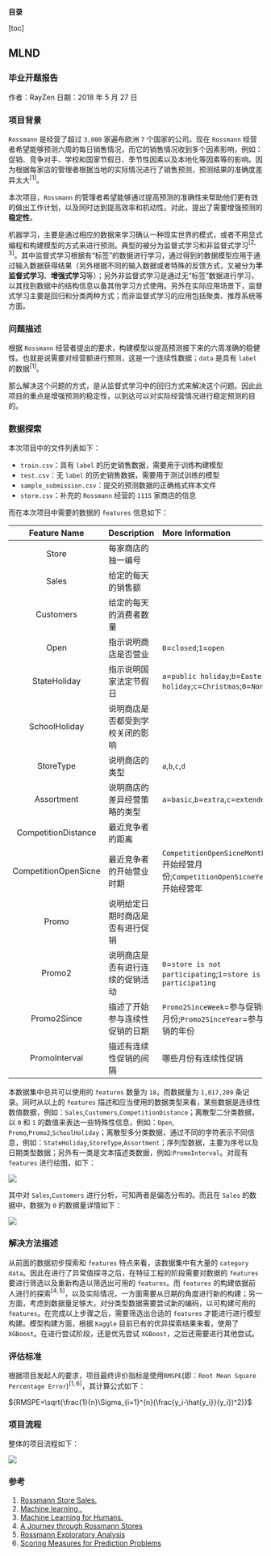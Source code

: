**目录**

[toc]

## MLND 

### 毕业开题报告
作者：RayZen
日期：2018 年 5 月 27 日

### 项目背景
`Rossmann` 是经营了超过 `3,000` 家遍布欧洲 `7` 个国家的公司。现在 `Rossmann` 经营者希望能够预测六周的每日销售情况，而它的销售情况收到多个因素影响，例如：促销、竞争对手、学校和国家节假日、季节性因素以及本地化等因素等的影响。因为根据每家店的管理者根据当地的实际情况进行了销售预测，预测结果的准确度差异太大${^{[1]}}$。

本次项目，`Rossmann` 的管理者希望能够通过提高预测的准确性来帮助他们更有效的做出工作计划，以及同时达到提高效率和机动性。对此，提出了需要增强预测的 **稳定性**。

机器学习，主要是通过相应的数据来学习确认一种现实世界的模式，或者不用显式编程和构建模型的方式来进行预测。典型的被分为监督式学习和非监督式学习${^{[2,3]}}$。其中监督式学习根据有“标签”的数据进行学习，通过得到的数据模型应用于通过输入数据获得结果（另外根据不同的输入数据或者特殊的反馈方式，又被分为**半监督式学习**、**增强式学习**等）；另外非监督式学习是通过无“标签”数据进行学习，以其找到数据中的结构信息以备其他学习方式使用。另外在实际应用场景下，监督式学习主要是回归和分类两种方式；而非监督式学习的应用包括聚类、推荐系统等方面。

### 问题描述
根据 `Rossmann` 经营者提出的要求，构建模型以提高预测接下来的六周准确的稳健性。也就是说需要对经营额进行预测，这是一个连续性数据；`data` 是具有 `label` 的数据${^{[1]}}$。

那么解决这个问题的方式，是从监督式学习中的回归方式来解决这个问题。因此此项目的重点是增强预测的稳定性，以到达可以对实际经营情况进行稳定预测的目的。

### 数据探索
本次项目中的文件列表如下：

* `train.csv`：具有 `label` 的历史销售数据，需要用于训练构建模型
* `test.csv`：无 `label` 的历史销售数据，需要用于测试训练的模型
* `sample_submission.csv`：提交的预测数据的正确格式样本文件
* `store.csv`：补充的 `Rossmann` 经营的 `1115` 家商店的信息

而在本次项目中需要的数据的 `features` 信息如下：


|Feature Name|Description|More Information|
|:-----------:|:---------|:---------------|
|Store|每家商店的独一编号|
|Sales|给定的每天的销售额|
|Customers|给定的每天的消费者数量|
|Open|指示说明商店是否营业|`0`=`closed`;`1`=`open`|
|StateHoliday|指示说明国家法定节假日|`a`=`public holiday`;`b`=`Easter holiday`;`c`=`Christmas`;`0`=`None`|
|SchoolHoliday|说明商店是否都受到学校关闭的影响|
|StoreType|说明商店的类型|`a`,`b`,`c`,`d`|
|Assortment|说明商店的差异经营策略的类型|`a`=`basic`,`b`=`extra`,`c`=`extended`|
|CompetitionDistance|最近竞争者的距离|
|CompetitionOpenSicne|最近竞争者的开始营业时期|`CompetitionOpenSicneMonth`=开始经营月份;`CompetitionOpenSicneYear`=开始经营年|
|Promo|说明给定日期时商店是否有进行促销|
|Promo2|说明商店是否有进行连续的促销活动|`0`=`store is not participating`;`1`=`store is participating`|
|Promo2Since|描述了开始参与连续性促销的日期|`Promo2SinceWeek`=参与促销的月份;`Promo2SinceYear`=参与促销的年份|
|PromoInterval|描述有连续性促销的间隔|哪些月份有连续性促销|

本数据集中总共可以使用的 `features` 数量为 `18`，而数据量为 `1,017,209` 条记录。同时从以上的 `features` 描述和应当使用的数据类型来看，某些数据是连续性数值数据，例如：`Sales`,`Customers`,`CompetitionDistance`；离散型二分类数据，以 `0` 和 `1` 的数值来表达一些特殊性信息，例如：`Open`, `Promo`,`Promo2`,`SchoolHoliday`；离散型多分类数据，通过不同的字符表示不同信息，例如：`StateHoliday`,`StoreType`,`Assortment`；序列型数据，主要为序号以及日期类型数据；另外有一类是文本描述类数据，例如:`PromoInterval`。对现有 `features` 进行绘图，如下：

![](img/scatter_matrix.png)

其中对 `Sales`,`Customers` 进行分析，可知两者是偏态分布的。而且在 `Sales` 的数据中，数据为 `0` 的数据量详情如下：

![](img/sales_distribution.png)

### 解决方法描述
从前面的数据初步探索和 `features` 特点来看，该数据集中有大量的 `category data`。因此在进行了异常值探寻之后，在特征工程的阶段需要对数据的 `features` 要进行筛选以及重新构造以筛选出可用的 `features`。而 `features` 的构建依据前人进行的探索${^{[4, 5]}}$，以及实际情况，一方面需要从日期的角度进行新的构建；另一方面，考虑到数据量足够大，对分类型数据需要尝试新的编码，以可构建可用的 `features`。在完成以上步骤之后，需要筛选出合适的 `features` 才能进行进行模型构建。模型构建方面，根据 `Kaggle` 目前已有的优异探索结果来看，使用了 `XGBoost`。在进行尝试阶段，还是优先尝试 `XGBoost`，之后还需要进行其他尝试。

### 评估标准
根据项目发起人的要求，项目最终评价指标是使用`RMSPE`(即：`Root Mean Square Percentage Error`)${^{[1,6]}}$，其计算公式如下：

${RMSPE=\sqrt{\frac{1}{n}\Sigma_{i=1}^{n}(\frac{y_i-\hat{y_i}}{y_i})^2}}$

### 项目流程
整体的项目流程如下：

![](img/process.png)


### 参考

1. [Rossmann Store Sales.](https://www.kaggle.com/c/rossmann-store-sales)
2. [Machine learning .](https://en.wikipedia.org/wiki/Machine_learning)
3. [Machine Learning for Humans.](https://medium.com/machine-learning-for-humans/why-machine-learning-matters-6164faf1df12)
4. [A Journey through Rossmann Stores
](https://www.kaggleusercontent.com/kf/106951/eyJhbGciOiJkaXIiLCJlbmMiOiJBMTI4Q0JDLUhTMjU2In0..Waj-Z1GxxIgh23xsbs4Ngg.f9nJJwNdjWqHqoz5u864wMEFCjrp273ZBgf-Xranw1DHHK--MnhX4RV661nPEOBR9zdTjhMN4SiFJ7DevEmFq31QxKl7l-xOdYw-aDiM7MGjwocGMKsc1G8dMnUxw6BEuH19F-L22iBnEPC8zmo485Uxz1eeRMogdY8AjO58qhs.h6ejXSs2vKEPhxgtivBn9A/output.html)
5. [Rossmann Exploratory Analysis](https://www.kaggleusercontent.com/kf/124149/eyJhbGciOiJkaXIiLCJlbmMiOiJBMTI4Q0JDLUhTMjU2In0.._fhhtixYhS4PxlWDXvVKfQ.sIgrnBLygm4AHX58Kw-2zBIdDTvbSS8YleTFWFSOXDV7_FnARDpIhGMax9TeFadYq-W9InNhlYV94S5SzIkV7NiQR_hA6aaJk7WOGqcbdU3Ng4tXxnzC_g4a4pyHPd5Z69zLBtOmiInL6DREtH7X6Q.aU-WTP6xkcqTsmJ8vIk4dA/output.html)
6. [Scoring Measures for Prediction Problems](http://faculty.smu.edu/tfomby/eco5385_eco6380/lecture/Scoring%20Measures%20for%20Prediction%20Problems.pdf)
